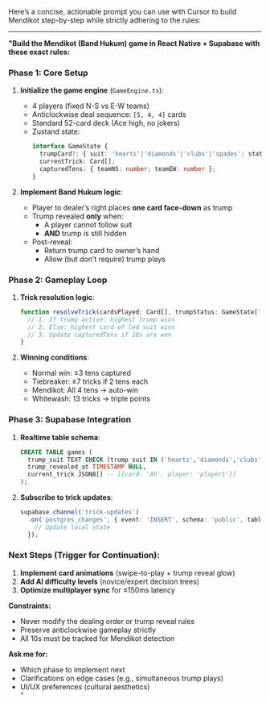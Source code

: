 Here’s a concise, actionable prompt you can use with Cursor to build Mendikot step-by-step while strictly adhering to the rules:

---

**"Build the Mendikot (Band Hukum) game in React Native + Supabase with these exact rules:**  

### **Phase 1: Core Setup**  
1. **Initialize the game engine** (`GameEngine.ts`):  
   - 4 players (fixed N-S vs E-W teams)  
   - Anticlockwise deal sequence: `[5, 4, 4]` cards  
   - Standard 52-card deck (Ace high, no jokers)  
   - Zustand state:  
     ```ts  
     interface GameState {  
       trumpCard?: { suit: 'hearts'|'diamonds'|'clubs'|'spades'; status: 'hidden'|'revealed' };  
       currentTrick: Card[];  
       capturedTens: { teamNS: number; teamEW: number };  
     }  
     ```  

2. **Implement Band Hukum logic**:  
   - Player to dealer’s right places **one card face-down** as trump  
   - Trump revealed **only** when:  
     - A player cannot follow suit  
     - **AND** trump is still hidden  
   - Post-reveal:  
     - Return trump card to owner’s hand  
     - Allow (but don’t require) trump plays  

### **Phase 2: Gameplay Loop**  
1. **Trick resolution logic**:  
   ```ts  
   function resolveTrick(cardsPlayed: Card[], trumpStatus: GameState['trumpCard']): Player {  
     // 1. If trump active: highest trump wins  
     // 2. Else: highest card of led suit wins  
     // 3. Update capturedTens if 10s are won  
   }  
   ```  

2. **Winning conditions**:  
   - Normal win: ≥3 tens captured  
   - Tiebreaker: ≥7 tricks if 2 tens each  
   - Mendikot: All 4 tens → auto-win  
   - Whitewash: 13 tricks → triple points  

### **Phase 3: Supabase Integration**  
1. **Realtime table schema**:  
   ```sql  
   CREATE TABLE games (  
     trump_suit TEXT CHECK (trump_suit IN ('hearts','diamonds','clubs','spades')),  
     trump_revealed_at TIMESTAMP NULL,  
     current_trick JSONB[] -- [{card: 'Ah', player: 'player1'}]  
   );  
   ```  

2. **Subscribe to trick updates**:  
   ```ts  
   supabase.channel('trick-updates')  
     .on('postgres_changes', { event: 'INSERT', schema: 'public', table: 'tricks' }, () => {  
       // Update local state  
     });  
   ```  

### **Next Steps (Trigger for Continuation):**  
1. **Implement card animations** (swipe-to-play + trump reveal glow)  
2. **Add AI difficulty levels** (novice/expert decision trees)  
3. **Optimize multiplayer sync** for ≤150ms latency  

**Constraints:**  
- Never modify the dealing order or trump reveal rules  
- Preserve anticlockwise gameplay strictly  
- All 10s must be tracked for Mendikot detection  

**Ask me for:**  
- Which phase to implement next  
- Clarifications on edge cases (e.g., simultaneous trump plays)  
- UI/UX preferences (cultural aesthetics)  
"  
```  

